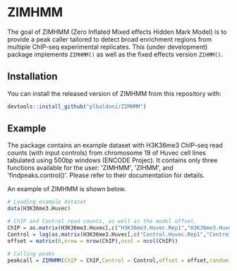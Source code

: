 
<!-- README.md is generated from README.Rmd. Please edit that file -->
ZIMHMM
======

The goal of ZIMHMM (Zero Inflated Mixed effects Hidden Mark Model) is to provide a peak caller tailored to detect broad enrichment regions from multiple ChIP-seq experimental replicates. This (under development) package implements `ZIMHMM()` as well as the fixed effects version `ZIHMM()`.

Installation
------------

You can install the released version of ZIMHMM from this repository with:

``` r
devtools::install_github("plbaldoni/ZIMHMM")
```

Example
-------

The package contains an example dataset with H3K36me3 ChIP-seq read counts (with input controls) from chromosome 19 of Huvec cell lines tabulated using 500bp windows (ENCODE Projec). It contains only three functions available for the user: 'ZIMHMM', 'ZIHMM', and 'findpeaks.control()'. Please refer to their documentation for details.

An example of ZIMHMM is shown below.

``` r
# Loading example dataset
data(H3K36me3.Huvec)

# ChIP and Control read counts, as well as the model offset.
ChIP = as.matrix(H3K36me3.Huvec[,c("H3K36me3.Huvec.Rep1","H3K36me3.Huvec.Rep2","H3K36me3.Huvec.Rep3")])
Control = log(as.matrix(H3K36me3.Huvec[,c("Control.Huvec.Rep1","Control.Huvec.Rep2","Control.Huvec.Rep3")])+1)
offset = matrix(0,nrow = nrow(ChIP),ncol = ncol(ChIP))

# Calling peaks
peakcall = ZIMHMM(ChIP = ChIP,Control = Control,offset = offset,random = 'intercept',control = findpeaks.control())
```
